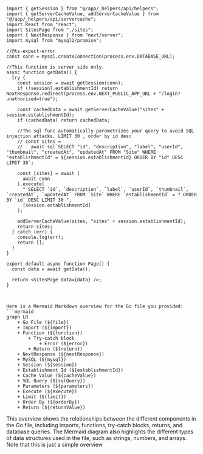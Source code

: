 ```tsx

import { getSession } from "@/app/_helpers/api/helpers";
import { getServerCacheValue, addServerCacheValue } from "@/app/_helpers/api/servercache";
import React from "react";
import SitesPage from "./sites";
import { NextResponse } from "next/server";
import mysql from "mysql2/promise";

//@ts-expect-error
const conn = mysql.createConnection(process.env.DATABASE_URL);

//This function is server side only.
async function getData() {
  try {
    const session = await getSession(conn);
    if (!session?.establishmentId) return NextResponse.redirect(process.env.NEXT_PUBLIC_APP_URL + "/login?unathorised=true");

    const cachedData = await getServerCacheValue("sites" + session.establishmentId);
    if (cachedData) return cachedData;

    //The sql func automatically parametrizes your query to avoid SQL injection attacks. LIMIT 30 , order by id desc
    // const sites =
    //   await sql`SELECT "id", "description", "label", "userId", "thumbnail", "createdAt", "updatedAt" FROM "Site" WHERE "establishmentId" = ${session.establishmentId} ORDER BY "id" DESC LIMIT 30`;

    const [sites] = await (
      await conn
    ).execute(
      " SELECT `id`, `description`, `label`, `userId`, `thumbnail`, `createdAt`, `updatedAt` FROM `Site` WHERE `establishmentId` = ? ORDER BY `id` DESC LIMIT 30 ",
      [session.establishmentId]
    );

    addServerCacheValue(sites, "sites" + session.establishmentId);
    return sites;
  } catch (err) {
    console.log(err);
    return [];
  }
}

export default async function Page() {
  const data = await getData();

  return <SitesPage data={data} />;
}


```

```mermaid

Here is a Mermaid Markdown overview for the Go file you provided:
```mermaid
graph LR
    + Go File (${file})
    + Import (${import})
    + Function (${function})
        + Try-catch block
            + Error (${error})
        + Return (${return})
    + NextResponse (${nextResponse})
    + MySQL (${mysql})
    + Session (${session})
    + Establishment Id (${establishmentId})
    + Cache Value (${cacheValue})
    + SQL Query (${sqlQuery})
    + Parameters (${parameters})
    + Execute (${execute})
    + Limit (${limit})
    + Order By (${orderBy})
    + Return (${returnValue})

```
This overview shows the relationships between the different components in the Go file, including imports, functions, try-catch blocks, returns, and database queries. The Mermaid diagram also highlights the different types of data structures used in the file, such as strings, numbers, and arrays.
Note that this is just a simple overview

```
